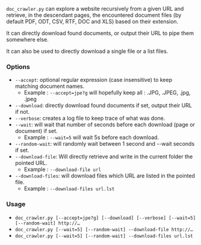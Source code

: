 `doc_crawler.py` can explore a website recursively from a given URL and retrieve, in the
descendant pages, the encountered document files (by default PDF, ODT, CSV, RTF, DOC and XLS)
based on their extension.

It can directly download found documents, or output their URL to pipe them somewhere else.

It can also be used to directly download a single file or a list files.

### Options
* `--accept`: optional regular expression (case insensitive) to keep matching document names.
  * Example : `--accept=jpe?g` will hopefully keep all : .JPG, .JPEG, .jpg, .jpeg
* `--download`: directly download found documents if set, output their URL if not.
* `--verbose`: creates a log file to keep trace of what was done.
* `--wait`: will wait that number of seconds before each download (page or document) if set.
  * Example : `--wait=5` will wait 5s before each download.
* `--random-wait`: will randomly wait between 1 second and --wait seconds if set.
* `--download-file`: Will directly retrieve and write in the current folder the pointed URL.
  * Example : `--download-file url`
* `--download-files`: will download files which URL are listed in the pointed file.
  * Example : `--download-files url.lst`

### Usage
* `doc_crawler.py [--accept=jpe?g] [--download] [--verbose] [--wait=5] [--random-wait] http://…`
* `doc_crawler.py [--wait=5] [--random-wait] --download-file http://…`
* `doc_crawler.py [--wait=5] [--random-wait] --download-files url.lst`
